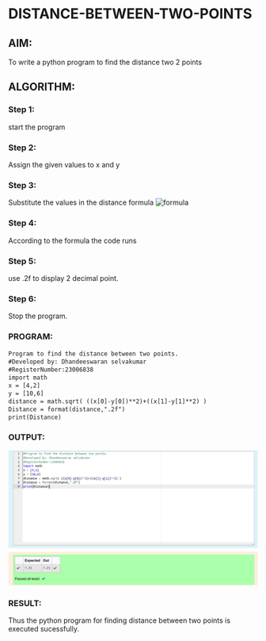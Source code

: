 # DISTANCE-BETWEEN-TWO-POINTS

## AIM:
To write a python program to find the distance two 2 points
## ALGORITHM:
### Step 1: 
start the program
### Step 2: 
Assign the given values  to x and y
### Step 3: 
Substitute the values in the distance formula  ![formula](/formula.JPG)
### Step 4: 
According to the formula the code runs
### Step 5: 
use .2f to display 2 decimal point.
### Step 6:
Stop the program.
### PROGRAM:
```
Program to find the distance between two points.
#Developed by: Dhandeeswaran selvakumar
#RegisterNumber:23006838
import math
x = [4,2]
y = [10,6]
distance = math.sqrt( ((x[0]-y[0])**2)+((x[1]-y[1]**2) )
Distance = format(distance,".2f")
print(Distance)
```  
### OUTPUT:
![output](/DISTANCE-BETWEEn-TWO_POINTS.png)


### RESULT:
Thus the python program for finding distance between two points is executed sucessfully.
